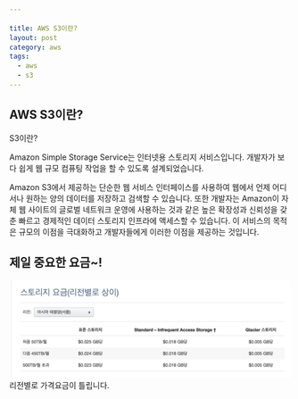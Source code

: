 ```yaml
---

title: AWS S3이란?
layout: post 
category: aws 
tags: 
  - aws
  - s3
---
```


AWS S3이란?
---------------------------------------------

S3이란?

Amazon Simple Storage Service는 인터넷용 스토리지 서비스입니다. 개발자가 보다 쉽게 웹 규모 컴퓨팅 작업을 할 수 있도록 설계되었습니다.

Amazon S3에서 제공하는 단순한 웹 서비스 인터페이스를 사용하여 웹에서 언제 어디서나 원하는 양의 데이터를 저장하고 검색할 수 있습니다. 또한 개발자는 Amazon이 자체 웹 사이트의 글로벌 네트워크 운영에 사용하는 것과 같은 높은 확장성과 신뢰성을 갖춘 빠르고 경제적인 데이터 스토리지 인프라에 액세스할 수 있습니다. 이 서비스의 목적은 규모의 이점을 극대화하고 개발자들에게 이러한 이점을 제공하는 것입니다.

## 제일 중요한 요금~! 

![](/assets/imgs/2017/05/26/s3-intro-1-20170525.png)
리전별로 가격요금이 틀립니다.